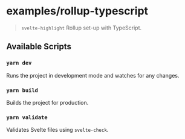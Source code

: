 # examples/rollup-typescript

> `svelte-highlight` Rollup set-up with TypeScript.

## Available Scripts

### `yarn dev`

Runs the project in development mode and watches for any changes.

### `yarn build`

Builds the project for production.

### `yarn validate`

Validates Svelte files using `svelte-check`.
